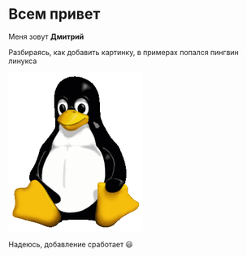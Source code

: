 # Всем привет
Меня зовут **Дмитрий**

Разбираясь, как добавить картинку, в примерах попался пингвин линукса

 ![Tux, the Linux mascot](/Images/Tux.png)

 Надеюсь, добавление сработает 😃